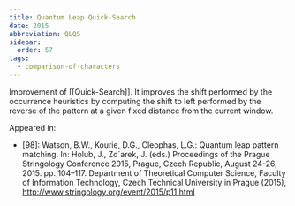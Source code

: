 ```yaml
---
title: Quantum Leap Quick-Search
date: 2015
abbreviation: QLQS
sidebar:
  order: 57
tags:
  - comparison-of-characters
---
```


Improvement of [[Quick-Search]]. It improves the shift performed by the occurrence heuristics by computing the shift to left performed by the reverse of the pattern at a given fixed distance from the current window.

Appeared in:

- [98]: Watson, B.W., Kourie, D.G., Cleophas, L.G.: Quantum leap pattern matching. In: Holub, J., Zd´arek, J. (eds.) Proceedings of the Prague Stringology Conference 2015, Prague, Czech Republic, August 24-26, 2015. pp. 104–117. Department of Theoretical Computer Science, Faculty of Information Technology, Czech Technical University in Prague (2015), http://www.stringology.org/event/2015/p11.html
